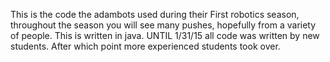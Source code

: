 This is the code the adambots used during their First robotics season, throughout the season you will see many pushes, hopefully
from a variety of people. This is written in java. UNTIL 1/31/15 all code was written by new students. After which point more
experienced students took over.
